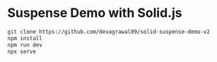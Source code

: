 # Suspense Demo with Solid.js

```bash
git clone https://github.com/devagrawal09/solid-suspense-demo-v2
npm install
npm run dev
npx serve
```
